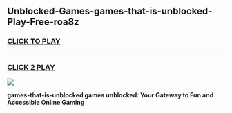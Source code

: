 
## Unblocked-Games-games-that-is-unblocked-Play-Free-roa8z
<h3>
<a href="https://premium76.site?title=games-that-is-unblocked&ref=18A1">CLICK TO PLAY</a></h3>
<hr>

<h3>
<a href="https://premium76.site?title=games-that-is-unblocked&ref=18A1">CLICK 2 PLAY</a>
  
</h3>

<a href="https://premium76.site?title=games-that-is-unblocked&ref=18A1"><img src="https://clearcache.store/games.png"></a>


**games-that-is-unblocked games unblocked: Your Gateway to Fun and Accessible Online Gaming**
